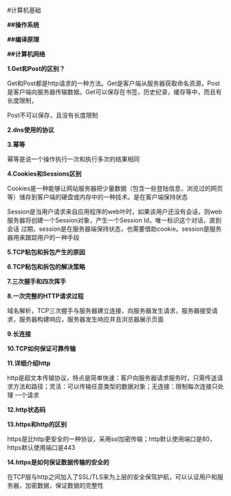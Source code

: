 #计算机基础

**##操作系统**

**##编译原理**

**##计算机网络**

**1.Get和Post的区别？**

Get和Post都是http请求的一种方法。Get是客户端从服务器获取命名资源，Post是客户端向服务器传输数据。Get可以保存在书签，历史纪录，缓存等中，而且有长度限制，

Post不可以保存，且没有长度限制

**2.dns使用的协议**

**3.幂等**

幂等是说一个操作执行一次和执行多次的结果相同

**4.Cookies和Sessions区别**

Cookies是一种能够让网站服务器把少量数据（包含一些登陆信息，浏览过的网页等）储存到客户端的硬盘或内存中的一种技术。是在客户端保持状态

Session是当用户请求来自应用程序的web叶时，如果该用户还没有会话，则web服务器将创建一个Session对象，产生一个Session Id，唯一标识这个对话，直到会话
过期，session是在服务器端保持状态，也需要借助cookie。session是服务器用来跟踪用户的一种手段

**5.TCP粘包和拆包产生的原因**

**6.TCP粘包和拆包的解决策略**

**7.三次握手和四次挥手**

**8.一次完整的HTTP请求过程**

域名解析，TCP三次握手与服务器建立连接，向服务器发生请求，服务器接受请求，服务器构建响应，服务器发生响应并且浏览器展示页面

**9.长连接**

**10.TCP如何保证可靠传输**

**11.详细介绍http**

http是超文本传输协议，特点是简单快速：客户向服务器请求服务时，只需传送请求方法和路径；灵活：可以传输任意类型的数据对象；无连接：限制每次连接只处理
一个请求

**12.http状态码**

**13.https和http的区别**

https是比http更安全的一种协议，采用ssl加密传输；http默认使用端口是80，https默认使用端口是443

**14.https是如何保证数据传输的安全的**

在TCP层与http之间加入了SSL/TLS来为上层的安全保驾护航，可以认证用户和服务器，加密数据，保证数据的完整性



